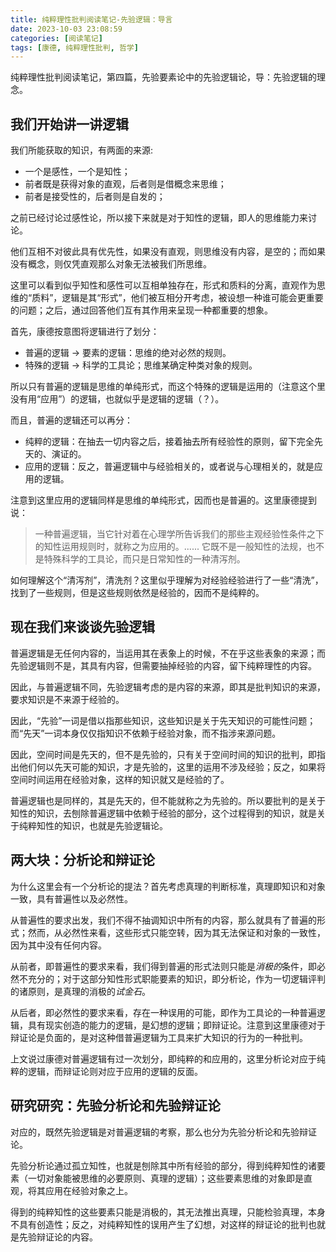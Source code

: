 ```yaml
---
title: 纯粹理性批判阅读笔记-先验逻辑：导言
date: 2023-10-03 23:08:59
categories: [阅读笔记]
tags: [康德, 纯粹理性批判, 哲学]
---
```


纯粹理性批判阅读笔记，第四篇，先验要素论中的先验逻辑论，导：先验逻辑的理念。

<!--more-->

## 我们开始讲一讲逻辑

我们所能获取的知识，有两面的来源:

- 一个是感性，一个是知性；
- 前者既是获得对象的直观，后者则是借概念来思维；
- 前者是接受性的，后者则是自发的；

之前已经讨论过感性论，所以接下来就是对于知性的逻辑，即人的思维能力来讨论。

他们互相不对彼此具有优先性，如果没有直观，则思维没有内容，是空的；而如果没有概念，则仅凭直观那么对象无法被我们所思维。

这里可以看到似乎知性和感性可以互相单独存在，形式和质料的分离，直观作为思维的“质料”，逻辑是其“形式”，他们被互相分开考虑，被设想一种谁可能会更重要的问题；之后，通过回答他们互有其作用来呈现一种都重要的想象。

首先，康德按意图将逻辑进行了划分：

- 普遍的逻辑 -> 要素的逻辑：思维的绝对必然的规则。
- 特殊的逻辑 -> 科学的工具论；思维某确定种类对象的规则。

所以只有普遍的逻辑是思维的单纯形式，而这个特殊的逻辑是运用的（注意这个里没有用“应用”）的逻辑，也就似乎是逻辑的逻辑（？）。

而且，普遍的逻辑还可以再分：

- 纯粹的逻辑：在抽去一切内容之后，接着抽去所有经验性的原则，留下完全先天的、演证的。
- 应用的逻辑：反之，普遍逻辑中与经验相关的，或者说与心理相关的，就是应用的逻辑。

注意到这里应用的逻辑同样是思维的单纯形式，因而也是普遍的。这里康德提到说：

> 一种普遍逻辑，当它针对着在心理学所告诉我们的那些主观经验性条件之下的知性运用规则时，就称之为应用的。...... 它既不是一般知性的法规，也不是特殊科学的工具论，而只是日常知性的一种清泻剂。

如何理解这个“清泻剂”，清洗剂？这里似乎理解为对经验经验进行了一些“清洗”，找到了一些规则，但是这些规则依然是经验的，因而不是纯粹的。

## 现在我们来谈谈先验逻辑

普遍逻辑是无任何内容的，当运用其在表象上的时候，不在乎这些表象的来源；而先验逻辑则不是，其具有内容，但需要抽掉经验的内容，留下纯粹理性的内容。

因此，与普遍逻辑不同，先验逻辑考虑的是内容的来源，即其是批判知识的来源，要求知识是不来源于经验的。

因此，“先验”一词是借以指那些知识，这些知识是关于先天知识的可能性问题；而“先天”一词本身仅仅指知识不依赖于经验对象，而不指涉来源问题。

因此，空间时间是先天的，但不是先验的，只有关于空间时间的知识的批判，即指出他们何以先天可能的知识，才是先验的，这里的运用不涉及经验；反之，如果将空间时间运用在经验对象，这样的知识就又是经验的了。

普遍逻辑也是同样的，其是先天的，但不能就称之为先验的。所以要批判的是关于知性的知识，去刨除普遍逻辑中依赖于经验的部分，这个过程得到的知识，就是关于纯粹知性的知识，也就是先验逻辑论。

## 两大块：分析论和辩证论

为什么这里会有一个分析论的提法？首先考虑真理的判断标准，真理即知识和对象一致，具有普遍性以及必然性。

从普遍性的要求出发，我们不得不抽调知识中所有的内容，那么就具有了普遍的形式；然而，从必然性来看，这些形式只能空转，因为其无法保证和对象的一致性，因为其中没有任何内容。

从前者，即普遍性的要求来看，我们得到普遍的形式法则只能是*消极的*条件，即必然不充分的；对于这部分知性形式职能要素的知识，即分析论，作为一切逻辑评判的诸原则，是真理的消极的*试金石*。

从后者，即必然性的要求来看，存在一种误用的可能，即作为工具论的一种普遍逻辑，具有现实创造的能力的逻辑，是幻想的逻辑；即辩证论。注意到这里康德对于辩证论是负面的，是对这种借普遍逻辑为工具来扩大知识的行为的一种批判。

上文说过康德对普遍逻辑有过一次划分，即纯粹的和应用的，这里分析论对应于纯粹的逻辑，而辩证论则对应于应用的逻辑的反面。

## 研究研究：先验分析论和先验辩证论

对应的，既然先验逻辑是对普遍逻辑的考察，那么也分为先验分析论和先验辩证论。

先验分析论通过孤立知性，也就是刨除其中所有经验的部分，得到纯粹知性的诸要素（一切对象能被思维的必要原则、真理的逻辑）；这些要素思维的对象即是直观，将其应用在经验对象之上。

得到的纯粹知性的这些要素只能是消极的，其无法推出真理，只能检验真理，本身不具有创造性；反之，对纯粹知性的误用产生了幻想，对这样的辩证论的批判也就是先验辩证论的内容。
